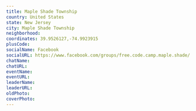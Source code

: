 ```yaml
---
title: Maple Shade Township
country: United States
state: New Jersey
city: Maple Shade Township
neighborhood: 
coordinates: 39.9526127,-74.9923915
plusCode:
socialName: Facebook
socialURL: https://www.facebook.com/groups/free.code.camp.maple.shade/
chatName:
chatURL:
eventName:
eventURL:
leaderName:
leaderURL:
oldPhoto: 
coverPhoto:
---
```

